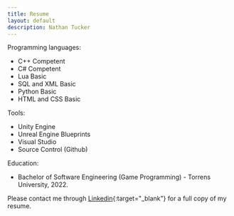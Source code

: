 ```yaml
---
title: Resume
layout: default
description: Nathan Tucker
---
```


Programming languages:  
* C++           Competent
* C#            Competent
* Lua           Basic
* SQL and XML   Basic
* Python        Basic
* HTML and CSS  Basic

Tools:
* Unity Engine
* Unreal Engine Blueprints
* Visual Studio
* Source Control (Github)

Education:
* Bachelor of Software Engineering (Game Programming) - Torrens University, 2022.

Please contact me through [Linkedin](https://www.linkedin.com/in/nathan-tucker-3613a4227/){:target="_blank"} for a full copy of my resume.  
